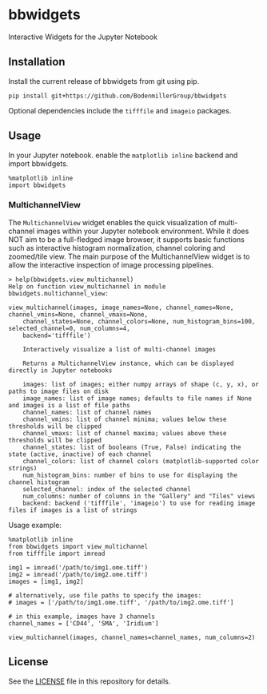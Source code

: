 # bbwidgets
Interactive Widgets for the Jupyter Notebook

## Installation

Install the current release of bbwidgets from git using pip.

`pip install git+https://github.com/BodenmillerGroup/bbwidgets`

Optional dependencies include the `tifffile` and `imageio` packages.

## Usage

In your Jupyter notebook. enable the `matplotlib inline` backend and import bbwidgets.

```python3
%matplotlib inline
import bbwidgets
```

### MultichannelView

The `MultichannelView` widget enables the quick visualization of multi-channel images within your Jupyter notebook environment. While it does NOT aim to be a full-fledged image browser, it supports basic functions such as interactive histogram normalization, channel coloring and zoomed/tile view. The main purpose of the MultichannelView widget is to allow the interactive inspection of image processing pipelines.

```
> help(bbwidgets.view_multichannel)
Help on function view_multichannel in module bbwidgets.multichannel_view:

view_multichannel(images, image_names=None, channel_names=None, channel_vmins=None, channel_vmaxs=None,
    channel_states=None, channel_colors=None, num_histogram_bins=100, selected_channel=0, num_columns=4,
    backend='tifffile')

    Interactively visualize a list of multi-channel images
    
    Returns a MultichannelView instance, which can be displayed directly in Jupyter notebooks
    
    images: list of images; either numpy arrays of shape (c, y, x), or paths to image files on disk
    image_names: list of image names; defaults to file names if None and images is a list of file paths
    channel_names: list of channel names
    channel_vmins: list of channel minima; values below these thresholds will be clipped
    channel_vmaxs: list of channel maxima; values above these thresholds will be clipped
    channel_states: list of booleans (True, False) indicating the state (active, inactive) of each channel
    channel_colors: list of channel colors (matplotlib-supported color strings)
    num_histogram_bins: number of bins to use for displaying the channel histogram
    selected_channel: index of the selected channel
    num_columns: number of columns in the "Gallery" and "Tiles" views
    backend: backend ('tifffile', 'imageio') to use for reading image files if images is a list of strings

```

Usage example:

```python3
%matplotlib inline
from bbwidgets import view_multichannel
from tifffile import imread

img1 = imread('/path/to/img1.ome.tiff')
img2 = imread('/path/to/img2.ome.tiff')
images = [img1, img2]

# alternatively, use file paths to specify the images:
# images = ['/path/to/img1.ome.tiff', '/path/to/img2.ome.tiff']

# in this example, images have 3 channels
channel_names = ['CD44', 'SMA', 'Iridium']

view_multichannel(images, channel_names=channel_names, num_columns=2)
```

## License

See the [LICENSE](LICENSE) file in this repository for details.